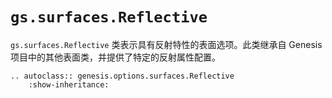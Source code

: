 # `gs.surfaces.Reflective`

`gs.surfaces.Reflective` 类表示具有反射特性的表面选项。此类继承自 Genesis 项目中的其他表面类，并提供了特定的反射属性配置。

```{eval-rst}  
.. autoclass:: genesis.options.surfaces.Reflective
    :show-inheritance:
```
